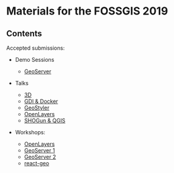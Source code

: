 # Materials for the FOSSGIS 2019

## Contents

Accepted submissions:

* Demo Sessions
  * [GeoServer](https://github.com/terrestris/fossgis2019/blob/master/abstracts/demo-sessions/live-vorstellung-geoserver.md)

* Talks
  * [3D](https://terrestris.github.io/fossgis2019/talks/3d-geo-applikationen-im-browser-ueberblick-und-erfahrungen.html)
  * [GDI & Docker](https://github.com/terrestris/fossgis2019/blob/master/abstracts/talks/gdi-mit-docker-und-co-einfuehrung-ueberblick-und-diskussion.md)
  * [GeoStyler](https://terrestris.github.io/fossgis2019/talks/geostyler.html)
  * [OpenLayers](https://terrestris.github.io/fossgis2019/talks/openlayers.html)
  * [SHOGun & QGIS](https://terrestris.github.io/fossgis2019/talks/shogun-qgis.html)

* Workshops:
  * [OpenLayers](https://openlayers.org/workshop/)
  * [GeoServer 1](https://terrestris.github.io/geoserver-introduction-ws/)
  * [GeoServer 2](https://terrestris.github.io/geoserver-in-action-ws/)
  * [react-geo](https://terrestris.github.io/react-geo-ws/index.html)
